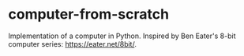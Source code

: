 # computer-from-scratch

Implementation of a computer in Python. Inspired by Ben Eater's 8-bit computer series: https://eater.net/8bit/.
